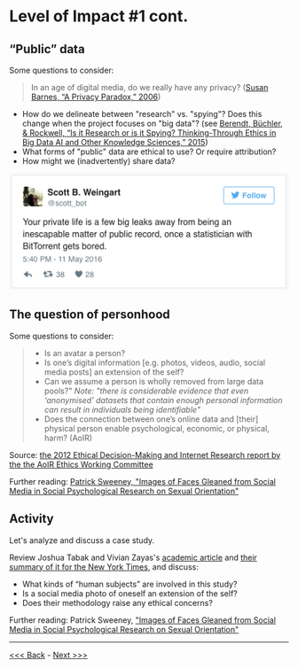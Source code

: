 # Level of Impact #1 cont.  

## “Public” data

Some questions to consider:  

> In an age of digital media, do we really have any privacy? ([Susan Barnes, “A Privacy Paradox,” 2006](http://firstmonday.org/article/view/1394/1312))  

* How do we delineate between "research" vs. "spying"?  Does this change when the project focuses on "big data"? (see [Berendt, Büchler, & Rockwell, “Is it Research or is it Spying? Thinking-Through Ethics in Big Data AI and Other Knowledge Sciences,” 2015](https://people.cs.kuleuven.be/~bettina.berendt/Papers/berendt_buechler_rockwell_KUIN_2015.pdf))  
* What forms of "public" data are ethical to use? Or require attribution?  
* How might we (inadvertently) share data?  

![Image of a Tweet by @scott_bot that says your private life is a few big leaks away from being an inescapable matter of public record, once a statistician with BitTorrent gets bored](../images/tweet.png)  

## The question of personhood

Some questions to consider:  

> * Is an avatar a person?  
> * Is one’s digital information [e.g. photos, videos, audio, social media posts] an extension of the self?   
> * Can we assume a person is wholly removed from large data pools?" *Note: "there is considerable evidence that even ‘anonymised’ datasets that contain enough personal information can result in individuals being identifiable"*   
> * Does the connection between one’s online data and [their] physical person enable psychological, economic, or physical, harm? (AoIR)  

Source: [the 2012 Ethical Decision-Making and Internet Research report by the the AoIR Ethics Working Committee](http://aoir.org/reports/ethics2.pdf)  

Further reading: [Patrick Sweeney, "Images of Faces Gleaned from Social Media in Social Psychological Research on Sexual Orientation"](https://www.academia.edu/34001772/Images_of_Faces_Gleaned_from_Social_Media_in_Social_Psychological_Research_on_Sexual_Orientation)  

## Activity  

Let's analyze and discuss a case study.  

Review Joshua Tabak and Vivian Zayas's [academic article](http://journals.plos.org/plosone/article?id=10.1371/journal.pone.0036671) and [their summary of it for the New York Times](http://www.nytimes.com/2012/06/03/opinion/sunday/the-science-of-gaydar.html), and discuss:

* What kinds of “human subjects” are involved in this study?
* Is a social media photo of oneself an extension of the self? 
* Does their methodology raise any ethical concerns?

Further reading: Patrick Sweeney, ["Images of Faces Gleaned from Social Media in Social Psychological Research on Sexual Orientation"](https://www.academia.edu/34001772/Images_of_Faces_Gleaned_from_Social_Media_in_Social_Psychological_Research_on_Sexual_Orientation)  

******

[<<< Back](impact1.md) - [Next >>>](impact2.md)